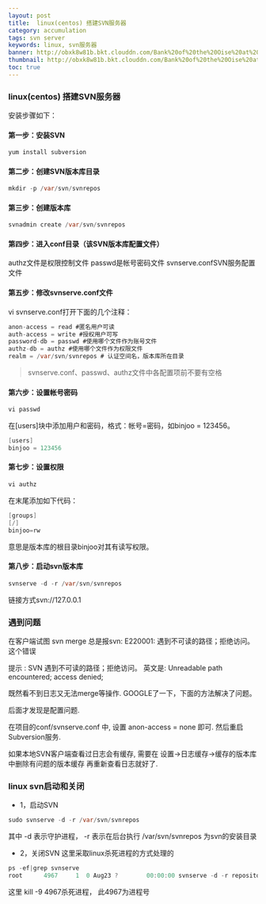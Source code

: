 ```yaml
---
layout: post
title:  linux(centos) 搭建SVN服务器
category: accumulation
tags: svn server
keywords: linux, svn服务器
banner: http://obxk8w81b.bkt.clouddn.com/Bank%20of%20the%20Oise%20at%20Auvers.jpg
thumbnail: http://obxk8w81b.bkt.clouddn.com/Bank%20of%20the%20Oise%20at%20Auvers.jpg
toc: true
---
```


### linux(centos) 搭建SVN服务器

安装步骤如下：

#### 第一步：安装SVN
~~~ Java
yum install subversion
~~~
#### 第二步：创建SVN版本库目录
~~~ Java
mkdir -p /var/svn/svnrepos
~~~
#### 第三步：创建版本库
<!--more-->
~~~ Java
svnadmin create /var/svn/svnrepos
~~~
#### 第四步：进入conf目录（该SVN版本库配置文件）

authz文件是权限控制文件
passwd是帐号密码文件
svnserve.confSVN服务配置文件

#### 第五步：修改svnserve.conf文件

vi svnserve.conf打开下面的几个注释：

~~~ Java
anon-access = read #匿名用户可读
auth-access = write #授权用户可写
password-db = passwd #使用哪个文件作为账号文件
authz-db = authz #使用哪个文件作为权限文件
realm = /var/svn/svnrepos # 认证空间名，版本库所在目录
~~~

> svnserve.conf、passwd、authz文件中各配置项前不要有空格

#### 第六步：设置帐号密码
~~~ Java
vi passwd
~~~
在[users]块中添加用户和密码，格式：帐号=密码，如binjoo = 123456。

~~~ Java
[users]
binjoo = 123456
~~~
#### 第七步：设置权限

~~~ Java
vi authz
~~~
在末尾添加如下代码：

~~~ Java
[groups]
[/]
binjoo=rw
~~~
意思是版本库的根目录binjoo对其有读写权限。

#### 第八步：启动svn版本库
~~~ Java
svnserve -d -r /var/svn/svnrepos
~~~
链接方式svn://127.0.0.1

### 遇到问题
在客户端试图 svn merge 总是报svn: E220001: 遇到不可读的路径；拒绝访问。这个错误

提示 : SVN 遇到不可读的路径；拒绝访问。 英文是: Unreadable path encountered; access denied;

既然看不到日志又无法merge等操作. GOOGLE了一下，下面的方法解决了问题。

后面才发现是配置问题.

在项目的conf/svnserve.conf 中, 设置 anon-access = none 即可. 然后重启Subversion服务.

如果本地SVN客户端查看过日志会有缓存, 需要在 设置->日志缓存->缓存的版本库 中删除有问题的版本缓存 再重新查看日志就好了.

### linux svn启动和关闭
- 1，启动SVN
~~~ Java
sudo svnserve -d -r /var/svn/svnrepos
~~~
其中 -d 表示守护进程， -r 表示在后台执行
/var/svn/svnrepos  为svn的安装目录


- 2，关闭SVN
这里采取linux杀死进程的方式处理的
~~~ Java
ps -ef|grep svnserve
root      4967     1  0 Aug23 ?        00:00:00 svnserve -d -r repository/  
~~~
这里  kill -9 4967杀死进程， 此4967为进程号
